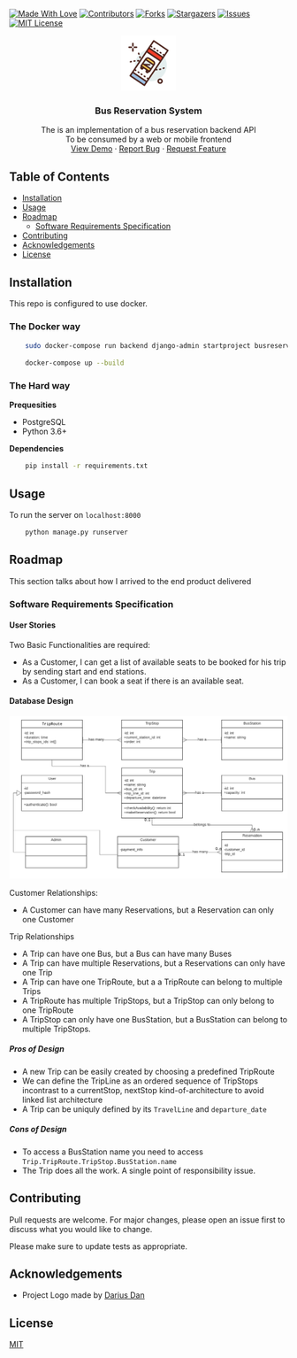 <!-- PROJECT SHIELDS -->
[![Made With Love][django-shield]][django-shield]
[![Contributors][contributors-shield]][contributors-url]
[![Forks][forks-shield]][forks-url]
[![Stargazers][stars-shield]][stars-url]
[![Issues][issues-shield]][issues-url]
[![MIT License][license-shield]][license-url]

<!-- PROJECT LOGO -->
<p align="center">
  <a href="https://github.com/markrofail/bus-booking-system">
    <img src="doc/assets/logo.svg" alt="Logo" width="100" height="100">
  </a>

  <h3 align="center">Bus Reservation System</h3>

  <p align="center">
    The is an implementation of a bus reservation backend API
    <br />
    To be consumed by a web or mobile frontend
    <br />
    <a href="https://github.com/markrofail/bus-booking-system">View Demo</a>
    ·
    <a href="https://github.com/markrofail/bus-booking-system/issues">Report Bug</a>
    ·
    <a href="https://github.com/markrofail/bus-booking-system/issues">Request Feature</a>
  </p>
</p>


<!-- TABLE OF CONTENTS -->
## Table of Contents
- [Installation](#installation)
- [Usage](#usage)
- [Roadmap](#roadmap)
  * [Software Requirements Specification](#software-requirements-specification)
- [Contributing](#contributing)
- [Acknowledgements](#acknowledgements)
- [License](#license)

<!-- GETTING STARTED -->
## Installation
This repo is configured to use docker.


### The Docker way
```bash
    sudo docker-compose run backend django-admin startproject busreservation .
```

```bash
    docker-compose up --build
```

### The Hard way
**Prequesities**
- PostgreSQL
- Python 3.6+

**Dependencies**
```bash
    pip install -r requirements.txt
```

## Usage
To run the server on `localhost:8000`
```bash
    python manage.py runserver
```

## Roadmap
This section talks about how I arrived to the end product delivered

### Software Requirements Specification

#### User Stories
Two Basic Functionalities are required:
- As a Customer, I can get a list of available seats to be booked for his trip by sending start and end stations.
- As a Customer, I can book a seat if there is an available seat.

#### Database Design
![UML Diagram][uml-diagram]

Customer Relationships:
- A Customer can have many Reservations, but a Reservation can only one Customer

Trip Relationships
- A Trip can have one Bus, but a Bus can have many Buses
- A Trip can have multiple Reservations, but a Reservations can only have one Trip
- A Trip can have one TripRoute, but a a TripRoute can belong to multiple Trips
- A TripRoute has multiple TripStops, but a TripStop can only belong to one TripRoute
- A TripStop can only have one BusStation, but a BusStation can belong to multiple TripStops.

##### Pros of Design
- A new Trip can be easily created by choosing a predefined TripRoute
- We can define the TripLine as an ordered sequence of TripStops incontrast to a currentStop, nextStop kind-of-architecture to avoid linked list architecture
- A Trip can be uniquly defined by its `TravelLine` and `departure_date`
##### Cons of Design
- To access a BusStation name you need to access `Trip.TripRoute.TripStop.BusStation.name`
- The Trip does all the work. A single point of responsibility issue.

## Contributing
Pull requests are welcome. For major changes, please open an issue first to discuss what you would like to change.

Please make sure to update tests as appropriate.

## Acknowledgements
* Project Logo made by [Darius Dan](https://www.flaticon.com/authors/darius-dan)

## License
[MIT](https://choosealicense.com/licenses/mit/)

<!-- MARKDOWN LINKS & IMAGES -->
<!-- https://www.markdownguide.org/basic-syntax/#reference-style-links -->
[contributors-shield]: https://img.shields.io/github/contributors/markrofail/bus-booking-system.svg?style=flat-square
[contributors-url]: https://github.com/markrofail/bus-booking-system/graphs/contributors
[forks-shield]: https://img.shields.io/github/forks/markrofail/bus-booking-system.svg?style=flat-square
[forks-url]: https://github.com/markrofail/bus-booking-system/network/members
[stars-shield]: https://img.shields.io/github/stars/markrofail/bus-booking-system.svg?style=flat-square
[stars-url]: https://github.com/markrofail/bus-booking-system/stargazers
[issues-shield]: https://img.shields.io/github/issues/markrofail/bus-booking-system.svg?style=flat-square
[issues-url]: https://github.com/markrofail/bus-booking-system/issues
[license-shield]: https://img.shields.io/github/license/markrofail/bus-booking-system.svg?style=flat-square
[license-url]: https://github.com/markrofail/bus-booking-system/blob/master/LICENSE
[django-shield]: https://img.shields.io/badge/Made%20With-Django-blue.svg?style=flat-square
[uml-diagram]: doc/assets/images/uml_diagram.png